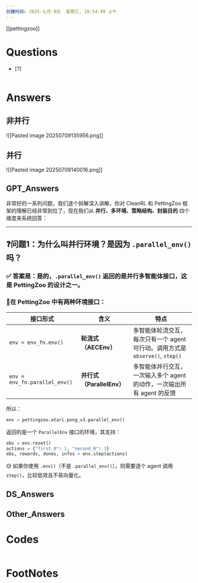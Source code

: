 ```yaml
---
创建时间: 2025-七月-9日  星期三, 10:54:49 上午
---
```

[[pettingzoo]]

# Questions

- [?] 

```python

```

# Answers
## 非并行
![[Pasted image 20250709135956.png]]
## 并行
![[Pasted image 20250709140016.png]]



## GPT_Answers
非常好的一系列问题，我们逐个拆解深入讲解，你对 CleanRL 和 PettingZoo 框架的理解已经非常到位了，现在我们从 **并行、多环境、策略结构、封装目的** 四个维度来系统回答：

---

## ❓问题1：为什么叫并行环境？是因为 `.parallel_env()` 吗？

### ✅ 答案是：**是的，`.parallel_env()` 返回的是并行多智能体接口**，这是 PettingZoo 的设计之一。

### 🔹在 PettingZoo 中有两种环境接口：

| 接口形式                          | 含义                   | 特点                                                    |
| ----------------------------- | -------------------- | ----------------------------------------------------- |
| `env = env_fn.env()`          | **轮流式（AECEnv）**      | 多智能体轮流交互，每次只有一个 agent 可行动。调用方式是 `observe()`, `step()` |
| `env = env_fn.parallel_env()` | **并行式（ParallelEnv）** | 多智能体并行交互，一次输入多个 agent 的动作，一次输出所有 agent 的反馈            |

所以：

```python
env = pettingzoo.atari.pong_v3.parallel_env()
```

返回的是一个 `ParallelEnv` 接口的环境，其支持：

```python
obs = env.reset()
actions = {"first_0": 1, "second_0": 3}
obs, rewards, dones, infos = env.step(actions)
```

🟡 如果你使用 `.env()`（不是 `.parallel_env()`），则需要逐个 agent 调用 `step()`，比较低效且不易向量化。


## DS_Answers


## Other_Answers


# Codes

```python

```


# FootNotes
